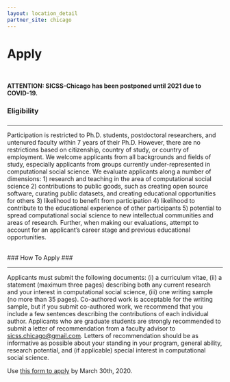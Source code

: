 ```yaml
---
layout: location_detail
partner_site: chicago
---
```


<h1 class="display-4">Apply</h1>
<br />

**ATTENTION: SICSS-Chicago has been postponed until 2021 due to COVID-19.**

### Eligibility
### <a name="eligibility"></a>

---

Participation is restricted to Ph.D. students, postdoctoral researchers, and untenured faculty within 7 years of their Ph.D. However, there are no restrictions based on citizenship, country of study, or country of employment. We welcome applicants from all backgrounds and fields of study, especially applicants from groups currently under-represented in computational social science. We evaluate applicants along a number of dimensions: 1) research and teaching in the area of computational social science 2) contributions to public goods, such as creating open source software, curating public datasets, and creating educational opportunities for others 3) likelihood to benefit from participation 4) likelihood to contribute to the educational experience of other participants 5) potential to spread computational social science to new intellectual communities and areas of research. Further, when making our evaluations, attempt to account for an applicant’s career stage and previous educational opportunities.

<br />
### How To Apply
### <a name="how_to_apply"></a>

---

Applicants must submit the following documents: (i) a curriculum vitae, (ii) a statement (maximum three pages) describing both any current research and your interest in computational social science, (iii) one writing sample (no more than 35 pages). Co-authored work is acceptable for the writing sample, but if you submit co-authored work, we recommend that you include a few sentences describing the contributions of each individual author. Applicants who are graduate students are strongly recommended to submit a letter of recommendation from a faculty advisor to sicss.chicago@gmail.com. Letters of recommendation should be as informative as possible about your standing in your program, general ability, research potential, and (if applicable) special interest in computational social science. 

Use [this form to apply](https://forms.gle/ZW85M2ckJtp7t4DGA) by March 30th, 2020.


